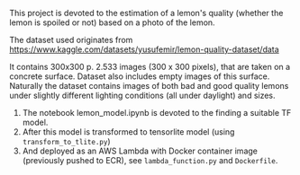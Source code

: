 This project is devoted to the estimation of a lemon's quality (whether the lemon is spoiled or not) based on a photo of the lemon.

The dataset used originates from https://www.kaggle.com/datasets/yusufemir/lemon-quality-dataset/data

It contains 300x300 p. 2.533 images (300 x 300 pixels), that are taken on a concrete surface. Dataset also includes empty images of this surface.
Naturally the dataset contains images of both bad and good quality lemons under slightly different lighting conditions (all under daylight) and sizes.

1. The notebook lemon_model.ipynb is devoted to the finding a suitable TF model.
2. After this model is transformed to tensorlite model (using <code>transform_to_tlite.py</code>)
3. And deployed as an AWS Lambda with Docker container image (previously pushed to ECR), see <code>lambda_function.py</code> and <code>Dockerfile</code>.
